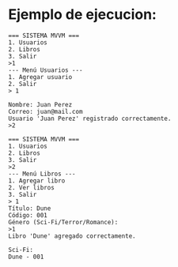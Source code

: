 # Ejemplo de ejecucion: 

    === SISTEMA MVVM ===
    1. Usuarios
    2. Libros
    3. Salir
    >1
    --- Menú Usuarios ---
    1. Agregar usuario
    2. Salir
    > 1
    
    Nombre: Juan Perez
    Correo: juan@mail.com
    Usuario 'Juan Perez' registrado correctamente.
    >2

    === SISTEMA MVVM ===
    1. Usuarios
    2. Libros
    3. Salir
    >2
    --- Menú Libros ---
    1. Agregar libro
    2. Ver libros
    3. Salir
    > 1
    Título: Dune
    Código: 001
    Género (Sci-Fi/Terror/Romance): 
    >1
    Libro 'Dune' agregado correctamente.
    
    Sci-Fi:
    Dune - 001 
    
